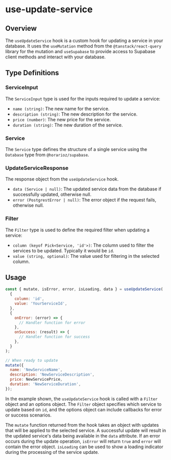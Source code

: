 # use-update-service

## Overview

The `useUpdateService` hook is a custom hook for updating a service in your database. It uses the `useMutation` method from the `@tanstack/react-query` library for the mutation and `useSupabase` to provide access to Supabase client methods and interact with your database.

## Type Definitions

### ServiceInput

The `ServiceInput` type is used for the inputs required to update a service:

- `name (string)`: The new name for the service.
- `description (string)`: The new description for the service.
- `price (number)`: The new price for the service.
- `duration (string)`: The new duration of the service.

### Service

The `Service` type defines the structure of a single service using the `Database` type from `@horarioz/supabase`.

### UpdateServiceResponse

The response object from the `useUpdateService` hook.

- `data (Service | null)`: The updated service data from the database if successfully updated, otherwise null.
- `error (PostgrestError | null)`: The error object if the request fails, otherwise null.

### Filter

The `Filter` type is used to define the required filter when updating a service:

- `column (keyof Pick<Service, 'id'>)`: The column used to filter the services to be updated. Typically it would be `id`.
- `value (string, optional)`: The value used for filtering in the selected column.

## Usage

```jsx
const { mutate, isError, error, isLoading, data } = useUpdateService(
  {
    column: 'id',
    value: 'YourServiceId',
  },
  {
    onError: (error) => {
      // Handler function for error
    },
    onSuccess: (result) => {
      // Handler function for success
    },
  }
);

// When ready to update
mutate({
  name: 'NewServiceName',
  description: 'NewServiceDescription',
  price: NewServicePrice,
  duration: 'NewServiceDuration',
});
```

In the example shown, the `useUpdateService` hook is called with a `Filter` object and an options object. The `Filter` object specifies which service to update based on `id`, and the options object can include callbacks for error or success scenarios.

The `mutate` function returned from the hook takes an object with updates that will be applied to the selected service. A successful update will result in the updated service's data being available in the `data` attribute. If an error occurs during the update operation, `isError` will return `true` and `error` will contain the error object. `isLoading` can be used to show a loading indicator during the processing of the service update.
